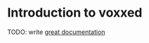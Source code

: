 # Introduction to voxxed

TODO: write [great documentation](http://jacobian.org/writing/what-to-write/)
